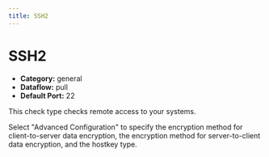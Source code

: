 ```yaml
---
title: SSH2
---
```


# SSH2

 * **Category:** general
 * **Dataflow:** pull
 * **Default Port:** 22

This check type checks remote access to your systems.

Select "Advanced Configuration" to specify the encryption method for client-to-server data encryption, the encryption method for server-to-client data encryption, and the hostkey type.
